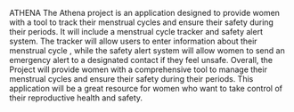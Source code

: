  A T H E N A 
The Athena project is an application designed to provide women with a tool to track their menstrual cycles and ensure their safety during their periods. It will include a menstrual cycle tracker and safety alert system. The tracker will allow users to enter information about their menstrual cycle , while the safety alert system will allow women to send an emergency alert to a designated contact if they feel unsafe. Overall, the Project will provide women with a comprehensive tool to manage their menstrual cycles and ensure their safety during their periods. This application will be a great resource for women who want to take control of their reproductive health and safety.
 
